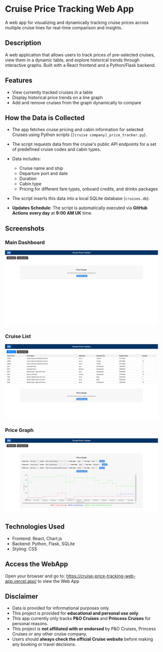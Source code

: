 # Cruise Price Tracking Web App
A web app for visualizing and dynamically tracking cruise prices across multiple cruise lines for real-time comparison and insights.

## Description
A web application that allows users to track prices of pre-selected cruises, view them in a dynamic table, and explore historical trends through interactive graphs. Built with a React frontend and a Python/Flask backend.

## Features
- View currently tracked cruises in a table
- Display historical price trends on a line graph
- Add and remove cruises from the graph dynamically to compare

## How the Data is Collected
- The app fetches cruise pricing and cabin information for selected Cruises using Python scripts (`[cruise company]_price_tracker.py`).  
- The script requests data from the cruise's public API endpoints for a set of predefined cruise codes and cabin types.  
- Data includes:
  - Cruise name and ship
  - Departure port and date
  - Duration
  - Cabin type
  - Pricing for different fare types, onboard credits, and drinks packages  

- The script inserts this data into a local SQLite database (`cruises.db`).  
- **Updates Schedule:** The script is automatically executed via **GitHub Actions** **every day** at **9:00 AM UK** time.  

## Screenshots
### Main Dashboard
![Main Dashboard](frontend/screenshots/dashboard.png)

### Cruise List
![Cruise List](frontend/screenshots/cruiselist.png)

### Price Graph
![Price Graph](frontend/screenshots/pricegraph.png)

## Technologies Used
- Frontend: React, Chart.js
- Backend: Python, Flask, SQLite
- Styling: CSS

## Access the WebApp
Open your browser and go to: https://cruise-price-tracking-web-app.vercel.app/ to view the Web App

## Disclaimer
- Data is provided for informational purposes only.
- This project is provided for **educational and personal use only**.
- This app currently only tracks **P&O Cruises** and **Princess Cruises** for personal reasons.    
- This project is **not affiliated with or endorsed** by P&O Cruises, Princess Cruises or any other cruise company.  
- Users should **always check the official Cruise website** before making any booking or travel decisions.
